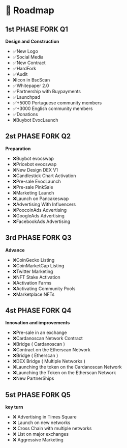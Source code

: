 # 📅 Roadmap

## 1st PHASE FORK Q1&#x20;

**Design and Construction**

* ✅New Logo
* ✅Social Media
* ✅New Contract
* ✅HardFork
* ✅Audit
* ❌Icon in BscScan
* ✅Whitepaper 2.0
* ✅Partnership with Buypayments
* ✅Launchpad&#x20;
* ✅+5000 Portuguese community members
* ✅+3000 English community members
* ✅Donations
* ❌Buybot EvocLaunch

## 2st PHASE FORK Q2

**Preparation**&#x20;

* ❌Buybot evocswap
* ❌Pricebot evocswap
* ❌New Design DEX V1
* ❌Candlestick Chart Activation
* ❌Pre-sale EvocLaunch
* ❌Pre-sale PinkSale
* ❌Marketing Launch
* ❌Launch on Pancakeswap
* ❌Advertising With Influencers
* ❌PoocoinAds Advertising
* ❌GoogleAds Advertising
* ❌FacebookAds Advertising

## 3rd PHASE FORK Q3

**Advance**

* ❌CoinGecko Listing
* ❌CoinMarketCap Listing
* ❌Twitter Marketing
* ❌NFT Stake Activation
* ❌Activation Farms
* ❌Activating Community Pools
* ❌Marketplace NFTs

## 4st PHASE FORK Q4

**Innovation and improvements**

* ❌Pre-sale in an exchange
* ❌Cardanoscan Network Contract
* ❌Bridge ( Cardanoscan )
* ❌Contract on the Etherscan Network
* ❌Bridge ( Etherscan )
* ❌DEX Bridge ( Multiple Networks )
* ❌Launching the token on the Cardanoscan Network
* ❌Launching the Token on the Etherscan Network
* ❌New PartnerShips

## 5st PHASE FORK Q5

**key turn**

* ❌ Advertising in Times Square
* ❌ Launch on new networks
* ❌ Cross Chain with multiple networks
* ❌ List on major exchanges
* ❌ Aggressive Marketing
